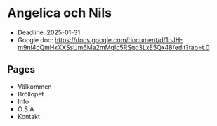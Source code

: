 # Angelica och Nils

- Deadline: 2025-01-31
- Google doc: https://docs.google.com/document/d/1bJH-m9ni4cQmHxXXSsUm6Ma2mMqIo5RSqd3LxE5Qx48/edit?tab=t.0

## Pages

- Välkommen
- Bröllopet
- Info
- O.S.A
- Kontakt
